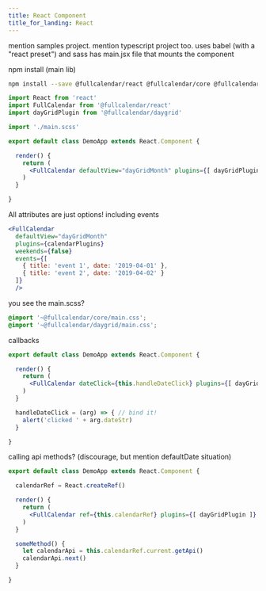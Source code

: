 ```yaml
---
title: React Component
title_for_landing: React
---
```


mention samples project. mention typescript project too.
uses babel (with a "react preset") and sass
has main.jsx file that mounts the component


npm install (main lib)

```bash
npm install --save @fullcalendar/react @fullcalendar/core @fullcalendar/daygrid
```

```jsx
import React from 'react'
import FullCalendar from '@fullcalendar/react'
import dayGridPlugin from '@fullcalendar/daygrid'

import './main.scss'

export default class DemoApp extends React.Component {

  render() {
    return (
      <FullCalendar defaultView="dayGridMonth" plugins={[ dayGridPlugin ]} />
    )
  }

}
```

All attributes are just options! including events

```jsx
<FullCalendar
  defaultView="dayGridMonth"
  plugins={calendarPlugins}
  weekends={false}
  events={[
    { title: 'event 1', date: '2019-04-01' },
    { title: 'event 2', date: '2019-04-02' }
  ]}
  />
```

you see the main.scss?

```scss
@import '~@fullcalendar/core/main.css';
@import '~@fullcalendar/daygrid/main.css';
```

callbacks

```jsx
export default class DemoApp extends React.Component {

  render() {
    return (
      <FullCalendar dateClick={this.handleDateClick} plugins={[ dayGridPlugin ]} />
    )
  }

  handleDateClick = (arg) => { // bind it!
    alert('clicked ' + arg.dateStr)
  }

}
```

calling api methods? (discourage, but mention defaultDate situation)

```jsx
export default class DemoApp extends React.Component {

  calendarRef = React.createRef()

  render() {
    return (
      <FullCalendar ref={this.calendarRef} plugins={[ dayGridPlugin ]} />
    )
  }

  someMethod() {
    let calendarApi = this.calendarRef.current.getApi()
    calendarApi.next()
  }

}
```
